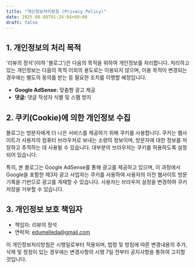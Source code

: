 ```yaml
---
title: "개인정보처리방침 (Privacy Policy)"
date: 2025-08-08T01:24:04+09:00
draft: false
---
```


## 1. 개인정보의 처리 목적

'리뷰의 정석'(이하 '블로그')은 다음의 목적을 위하여 개인정보를 처리합니다. 처리하고 있는 개인정보는 다음의 목적 이외의 용도로는 이용되지 않으며, 이용 목적이 변경되는 경우에는 별도의 동의를 받는 등 필요한 조치를 이행할 예정입니다.

- **Google AdSense:** 맞춤형 광고 제공
- **댓글:** 댓글 작성자 식별 및 스팸 방지

## 2. 쿠키(Cookie)에 의한 개인정보 수집

블로그는 방문자에게 더 나은 서비스를 제공하기 위해 쿠키를 사용합니다. 쿠키는 웹사이트가 사용자의 컴퓨터 브라우저로 보내는 소량의 정보이며, 방문자에 대한 정보를 저장하고 추적하는 데 사용될 수 있습니다. 대부분의 브라우저는 쿠키를 허용하도록 설정되어 있습니다.

특히, 본 블로그는 Google AdSense를 통해 광고를 제공하고 있으며, 이 과정에서 Google을 포함한 제3자 광고 사업자는 쿠키를 사용하여 사용자의 이전 웹사이트 방문 기록을 기반으로 광고를 게재할 수 있습니다. 사용자는 브라우저 설정을 변경하여 쿠키 저장을 거부할 수 있습니다.

## 3. 개인정보 보호 책임자

- 책임자: 리뷰의 정석
- 연락처: edumelleda@gmail.com

이 개인정보처리방침은 시행일로부터 적용되며, 법령 및 방침에 따른 변경내용의 추가, 삭제 및 정정이 있는 경우에는 변경사항의 시행 7일 전부터 공지사항을 통하여 고지할 것입니다.